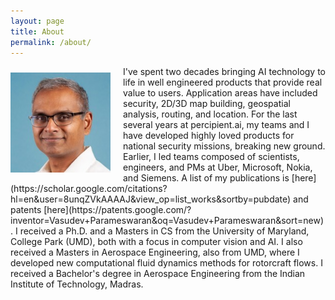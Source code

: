 ```yaml
---
layout: page
title: About
permalink: /about/
---
```

<p style="float: left; margin-top: 10px; margin-right: 20px; margin-bottom: 0;">
  <img src="../images/vasu_profile.jpeg" alt="Description of Image" style="width: 160px; height: auto;">
</p>
I've spent two decades bringing AI technology to life in well engineered products that provide real value to users. Application areas have included security, 2D/3D map building, geospatial analysis, routing, and location. For the last several years at percipient.ai, my teams and I have developed highly loved products 
for national security missions, breaking new ground. Earlier, I led teams composed of scientists, engineers, and PMs  at Uber, Microsoft, Nokia, and Siemens. A list of my publications is [here](https://scholar.google.com/citations?hl=en&user=8unqZVkAAAAJ&view_op=list_works&sortby=pubdate) and patents [here](https://patents.google.com/?inventor=Vasudev+Parameswaran&oq=Vasudev+Parameswaran&sort=new). I received a Ph.D. and a Masters in CS from the University of Maryland, College Park (UMD), both with a focus in computer vision and AI. I also received a Masters in Aerospace Engineering, also from UMD, where I developed new computational fluid dynamics methods for rotorcraft flows. I received a Bachelor's degree in Aerospace Engineering from the Indian Institute of Technology, Madras.

